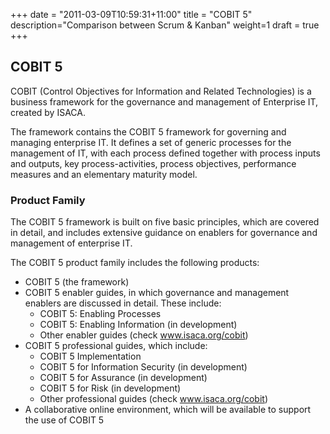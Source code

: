 +++
date = "2011-03-09T10:59:31+11:00"
title = "COBIT 5"
description="Comparison between Scrum  & Kanban"
weight=1
draft = true
+++

## COBIT 5

COBIT (Control Objectives for Information and Related Technologies) is a business framework for the governance and management of Enterprise IT, created by ISACA.

The framework contains the COBIT 5 framework for governing and managing enterprise IT. It defines a set of generic processes for the management of IT, with each process defined together with process inputs and outputs, key process-activities, process objectives, performance measures and an elementary maturity model.


### Product Family

The COBIT 5 framework is built on five basic principles, which are covered in detail, and includes extensive guidance on enablers for governance and management of enterprise IT.

The COBIT 5 product family includes the following products:

* COBIT 5 (the framework)
* COBIT 5 enabler guides, in which governance and management enablers are discussed in detail. These include:
  * COBIT 5: Enabling Processes
  * COBIT 5: Enabling Information (in development)
  * Other enabler guides (check www.isaca.org/cobit)
* COBIT 5 professional guides, which include:
  * COBIT 5 Implementation
  * COBIT 5 for Information Security (in development)
  * COBIT 5 for Assurance (in development)
  * COBIT 5 for Risk (in development)
  * Other professional guides (check www.isaca.org/cobit)
* A collaborative online environment, which will be available to support the use of COBIT 5







